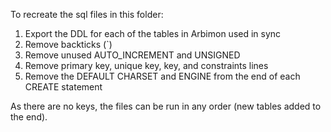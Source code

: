 To recreate the sql files in this folder:

1. Export the DDL for each of the tables in Arbimon used in sync
2. Remove backticks (`)
3. Remove unused AUTO_INCREMENT and UNSIGNED
4. Remove primary key, unique key, key, and constraints lines
5. Remove the DEFAULT CHARSET and ENGINE from the end of each CREATE statement

As there are no keys, the files can be run in any order (new tables added to the end).
